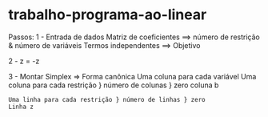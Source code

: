 # trabalho-programa-ao-linear
Passos:
1 - Entrada de dados
    Matriz de coeficientes ==> número de restrição &  número de variáveis
    Termos independentes    ==>
    Objetivo

2 - z = -z

3 - Montar Simplex => Forma canônica
    Uma coluna para cada variável
    Uma coluna para cada restrição } número de colunas  } zero
    coluna b

    Uma linha para cada restrição } número de linhas } zero
    Linha z